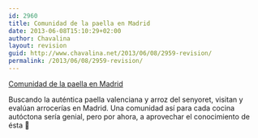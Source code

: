 ```yaml
---
id: 2960
title: Comunidad de la paella en Madrid
date: 2013-06-08T15:10:29+02:00
author: Chavalina
layout: revision
guid: http://www.chavalina.net/2013/06/08/2959-revision/
permalink: /2013/06/08/2959-revision/
---
```

[Comunidad de la paella en Madrid](http://comunidadpaellademadrid.com/)

Buscando la auténtica paella valenciana y arroz del senyoret, visitan y evalúan arrocerías en Madrid. Una comunidad así para cada cocina autóctona sería genial, pero por ahora, a aprovechar el conocimiento de ésta 🙂